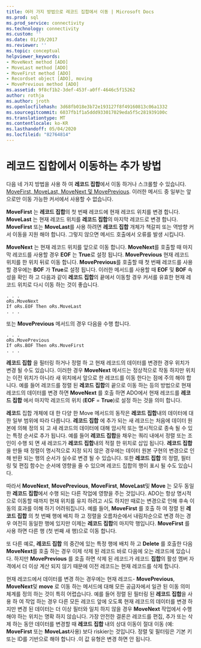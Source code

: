 ```yaml
---
title: 여러 가지 방법으로 레코드 집합에서 이동 | Microsoft Docs
ms.prod: sql
ms.prod_service: connectivity
ms.technology: connectivity
ms.custom: ''
ms.date: 01/19/2017
ms.reviewer: ''
ms.topic: conceptual
helpviewer_keywords:
- MoveNext method [ADO]
- MoveLast method [ADO]
- MoveFirst method [ADO]
- Recordset object [ADO], moving
- MovePrevious method [ADO]
ms.assetid: 9f8cf1b2-3def-453f-a0ff-4646c5f15262
author: rothja
ms.author: jroth
ms.openlocfilehash: 3d68fb018e3b72e193127f8f49160813c06a1332
ms.sourcegitcommit: 6037fb1f1a5ddd933017029eda5f5c281939100c
ms.translationtype: MT
ms.contentlocale: ko-KR
ms.lasthandoff: 05/04/2020
ms.locfileid: "82764814"
---
```

# <a name="more-ways-to-move-in-a-recordset"></a>레코드 집합에서 이동하는 추가 방법
다음 네 가지 방법을 사용 하 여 **레코드 집합**에서 이동 하거나 스크롤할 수 있습니다. [MoveFirst, MoveLast, MoveNext 및 MovePrevious](../../../ado/reference/ado-api/movefirst-movelast-movenext-and-moveprevious-methods-ado.md). 이러한 메서드 중 일부는 앞 으로만 이동 가능한 커서에서 사용할 수 없습니다.  
  
 **MoveFirst** 는 **레코드 집합**의 첫 번째 레코드에 현재 레코드 위치를 변경 합니다. **MoveLast** 는 현재 레코드 위치를 **레코드 집합**의 마지막 레코드로 변경 합니다. **MoveFirst** 또는 **MoveLast**를 사용 하려면 **레코드 집합** 개체가 책갈피 또는 역방향 커서 이동을 지원 해야 합니다. 그렇지 않으면 메서드 호출에서 오류를 발생 시킵니다.  
  
 **MoveNext** 는 현재 레코드 위치를 앞으로 이동 합니다. **MoveNext**를 호출할 때 마지막 레코드를 사용할 경우 **EOF** 는 **True**로 설정 됩니다. **MovePrevious** 현재 레코드 위치를 한 위치 뒤로 이동 합니다. **MovePrevious**를 호출할 때 첫 번째 레코드를 사용할 경우에는 **BOF** 가 **True**로 설정 됩니다. 이러한 메서드를 사용할 때 **EOF** 및 **BOF** 속성을 확인 하 고 다음과 같이 **레코드 집합**의 끝에서 이동할 경우 커서를 유효한 현재 레코드 위치로 다시 이동 하는 것이 좋습니다.  
  
```  
. . .  
oRs.MoveNext  
If oRs.EOF Then oRs.MoveLast  
. . .   
```  
  
 또는 **MovePrevious** 메서드의 경우 다음을 수행 합니다.  
  
```  
. . .   
oRs.MovePrevious  
If oRs.BOF Then oRs.MoveFirst  
. . .  
```  
  
 **레코드 집합** 을 필터링 하거나 정렬 하 고 현재 레코드의 데이터를 변경한 경우 위치가 변경 될 수도 있습니다. 이러한 경우 **MoveNext** 메서드는 정상적으로 작동 하지만 위치는 이전 위치가 아니라 새 위치에서 앞으로 한 레코드를 이동 한다는 점에 주의 해야 합니다. 예를 들어 레코드를 정렬 된 **레코드 집합**의 끝으로 이동 하는 등의 방법으로 현재 레코드의 데이터를 변경 하면 **MoveNext** 를 호출 하면 ADO에서 현재 레코드를 **레코드 집합** 에서 마지막 레코드의 위치 (**EOF**  =  **True**)로 설정 하는 것을 의미 합니다.  
  
 **레코드** 집합 개체에 대 한 다양 한 Move 메서드의 동작은 **레코드 집합**내의 데이터에 대 한 일부 범위에 따라 다릅니다. **레코드 집합** 에 추가 되는 새 레코드는 처음에 데이터 원본에 의해 정의 되 고 새 레코드의 데이터에 대해 암시적 또는 명시적으로 종속 될 수 있는 특정 순서로 추가 됩니다. 예를 들어 **레코드 집합**을 채우는 쿼리 내에서 정렬 또는 조인이 수행 되 면 새 레코드가 **레코드 집합**내의 적절 한 위치로 삽입 됩니다. **레코드 집합**을 만들 때 정렬이 명시적으로 지정 되지 않은 경우에는 데이터 원본 구현의 변경으로 인해 반환 되는 행의 순서가 실수로 변경 될 수 있습니다. 또한 **레코드 집합** 의 정렬, 필터링 및 편집 함수는 순서에 영향을 줄 수 있으며 레코드 집합의 행이 표시 될 수도 있습니다.  
  
 따라서 **MoveNext**, **MovePrevious**, **MoveFirst**, **MoveLast**및 **Move** 는 모두 동일한 **레코드 집합**에서 수행 되는 다른 작업에 영향을 주는 것입니다. ADO는 항상 명시적으로 이동할 때까지 현재 위치를 유지 하려고 시도 하지만 때로는 변경으로 인해 후속 이동의 효과를 이해 하기 어려워집니다. 예를 들어, **MoveFirst** 를 호출 하 여 정렬 된 **레코드 집합** 의 첫 번째 행에 배치 하 고 정렬을 오름차순에서 내림차순으로 변경 하는 경우 여전히 동일한 행에 있지만 이제는 **레코드 집합**의 마지막 행입니다. **MoveFirst** 를 사용 하면 다른 행 (첫 번째 새 행)으로 이동 합니다.  
  
 또 다른 예로, **레코드 집합** 의 중간에 있는 특정 행에 배치 하 고 **Delete** 를 호출한 다음 **MoveNext**를 호출 하는 경우 이제 삭제 된 레코드 바로 다음에 오는 레코드에 있습니다. 하지만 **MovePrevious** 를 호출 하면 삭제 된 레코드가 레코드 **집합**의 활성 멤버 자격에서 더 이상 계산 되지 않기 때문에 이전 레코드는 현재 레코드를 삭제 합니다.  
  
 현재 레코드에서 데이터를 변경 하는 경우에는 현재 레코드- **MovePrevious**, **MoveNext**및 **move** 로 이동 하는 메서드에 대해 모든 공급자에서 일관 된 이동 의미 체계를 정의 하는 것이 특히 어렵습니다. 예를 들어 정렬 된 필터링 된 **레코드 집합**을 사용 하 여 작업 하는 경우 다른 모든 레코드 앞에 오도록 현재 레코드의 데이터를 변경 하지만 변경 된 데이터는 더 이상 필터와 일치 하지 않을 경우 **MoveNext** 작업에서 수행 해야 하는 위치는 명확 하지 않습니다. 가장 안전한 결론은 레코드를 편집, 추가 또는 삭제 하는 동안 데이터를 변경할 때 **레코드 집합** 내의 상대 이동이 절대 이동 (예: **MoveFirst** 또는 **MoveLast**사용) 보다 riskier는 것입니다. 정렬 및 필터링은 기본 키 또는 ID를 기반으로 해야 합니다 .이 값 유형은 변경 하면 안 됩니다.
